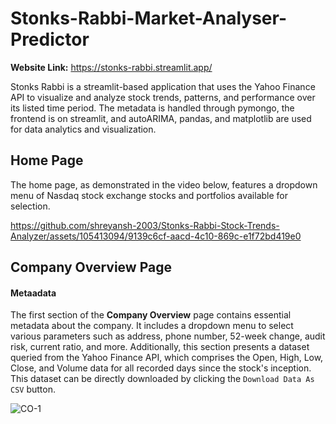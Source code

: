 # Stonks-Rabbi-Market-Analyser-Predictor

**Website Link:** https://stonks-rabbi.streamlit.app/

Stonks Rabbi is a streamlit-based application that uses the Yahoo Finance API to visualize and analyze stock trends, patterns, and performance over its listed time period. The metadata is handled through pymongo, the frontend is on streamlit, and autoARIMA, pandas, and matplotlib are used for data analytics and visualization. 

## Home Page

The home page, as demonstrated in the video below, features a dropdown menu of Nasdaq stock exchange stocks and portfolios available for selection.

https://github.com/shreyansh-2003/Stonks-Rabbi-Stock-Trends-Analyzer/assets/105413094/9139c6cf-aacd-4c10-869c-e1f72bd419e0

## Company Overview Page

#### Metaadata

The first section of the **Company Overview** page contains essential metadata about the company. It includes a dropdown menu to select various parameters such as address, phone number, 52-week change, audit risk, current ratio, and more. Additionally, this section presents a dataset queried from the Yahoo Finance API, which comprises the Open, High, Low, Close, and Volume data for all recorded days since the stock's inception. This dataset can be directly downloaded by clicking the ```Download Data As CSV``` button.

![CO-1](https://github.com/shreyansh-2003/Stonks-Rabbi-Stock-Trends-Analyzer/assets/105413094/92b957e9-d28a-4e05-b3a1-0b27ac2aca20)



